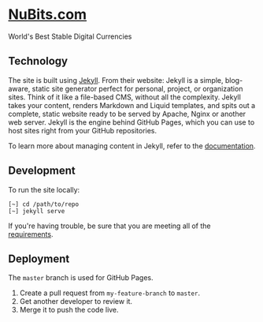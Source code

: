 # [NuBits.com](https://nubits.com)

World's Best Stable Digital Currencies

## Technology

The site is built using [Jekyll](https://jekyllrb.com/). From their website: Jekyll is a simple, blog-aware, static site generator perfect for personal, project, or organization sites. Think of it like a file-based CMS, without all the complexity. Jekyll takes your content, renders Markdown and Liquid templates, and spits out a complete, static website ready to be served by Apache, Nginx or another web server. Jekyll is the engine behind GitHub Pages, which you can use to host sites right from your GitHub repositories.

To learn more about managing content in Jekyll, refer to the [documentation](https://jekyllrb.com/docs/home/).

## Development

To run the site locally:

```
[~] cd /path/to/repo
[~] jekyll serve
```

If you're having trouble, be sure that you are meeting all of the [requirements](https://jekyllrb.com/docs/installation/).

## Deployment

The `master` branch is used for GitHub Pages.

1. Create a pull request from `my-feature-branch` to `master`.
2. Get another developer to review it.
3. Merge it to push the code live.
